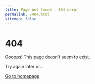 ```yaml
---
title: Page not found - 404 error
permalink: /404.html
sitemap: false
---
```


# 404

Oooops! This page doesn't seem to exist.

Try again later or…

<a href="/" tabindex="-1">
    <paper-button raised filled>Go to homepage</paper-button>
</a>

